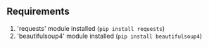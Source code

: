 ## Requirements
1. 'requests' module installed (`pip install requests`)
2. 'beautifulsoup4' module installed (`pip install beautifulsoup4`)